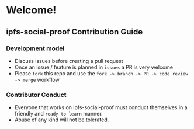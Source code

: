 # Welcome!

## ipfs-social-proof Contribution Guide

### Development model

* Discuss issues before creating a pull request
* Once an issue /  feature is planned in `issues` a PR is very welcome
* Please `fork` this repo and use the `fork -> branch -> PR -> code review -> merge` workflow

### Contributor Conduct

* Everyone that works on ipfs-social-proof must conduct themselves in a friendly and `ready to learn` manner.
* Abuse of any kind will not be tolerated.
